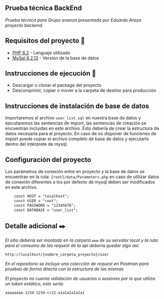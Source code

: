 ## Prueba técnica BackEnd
_Prueba técnica para Grupo avanza presentada por Eduardo Araya proyecto backend._

## Requisitos del proyecto 🔧
* [PHP 8.2](https://www.php.net/releases/8.2/en.php) - Lenguaje utilizado
* [MySql 8.2.13](https://dev.mysql.com/downloads/connector/php-mysqlnd) - Versión de la base de datos


## Instrucciones de ejecución 🚀

- Descargar o clonar el package del proyecto
- Descomprimir, copiar o mover a la carpeta de destino para producción

## Instrucciones de instalación de base de datos

Importaremos el archivo `user_list.sql` en nuestra base de datos y ejecutaremos las sentencias de import, las sentencias de creación se encuentran incluidas en este archivo.
Esto debería de crear la estructura de datos necesaria para el proyecto.
En caso de no disponer de funciones de import puede copiar el archivo completo de base de datos y ejecutarlo dentro del intérprete de mysql.

## Configuración del proyecto

Los parámetros de conexión entre en proyecto y la base de datos se encuentran en la ruta: `{root}/data/Parameters.php` en caso de utilizar datos de conexión diferentes a los por defecto de mysql deben ser modificados en este archivo.

```html
    const HOST = "localhost"; 
    const USER = "root";
    const PASSWORD = "12345678";
    const DATABASE = "user_list";
```

## Detalle adicional ✒️

_El sitio debería ser montado en la carpera `www` de su servidor local y la ruta para el consumo de las request de la api debería quedar algo asi:_

```
http://localhost/{nombre_carpeta_proyecto}/user
```
_En el repositorio se incluye una colección de request en Postman para pruebas de forma directa con la estructura de las mismas_

_El proyecto no cuenta validación de usuarios o sesiones por lo que utiliza un token estático, este sería:_

```
aaaaaaaa-1234-1234-cc12-a1a1a1a1a1a1
```